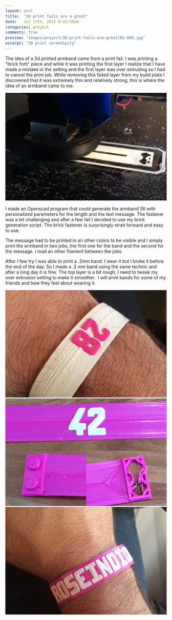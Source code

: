 ```yaml
---
layout: post
title:  "3d print fails are a great"
date: 	Jul 17th, 2015 9:42:59am
categories: project
comments: true
preview: "images/project/3D-print-fails-are-great/01-800.jpg"
excerpt: "3D print serendipity"
---
```




The idea of a 3d printed armband came from a print fail. I was printing a "brick font" piece and while it was printing the first layer I realize that I have made a mistake in the setting and the first layer was over extruding so I had to cancel the print job. While removing this failed layer from my build plate I discovered that it was extremely thin and relatively strong, this is where the idea of an armband came to me. 

![3D print fail](/images/project/3D-print-fails-are-great/02.jpg)

I made an Openscad program that could generate the armband Stl with personalized parameters for the length and the text message. The fastener was a bit challenging and after a few fail I decided to use my brick generation script. The brick fastener is surprisingly strait forward and easy to use.  

The message had to be printed in an other colors to be visible and I simply print the armband in two jobs, the first one for the band and the second for the message. I load an other filament between the jobs. 

After I few try I was able to print a .2mm band. I wear it but I broke it before the end of the day. So I made a .3 mm band using the same technic and after a long day it is fine. 
The top layer is a bit rough, I need to tweak my over extrusion setting to make it smoother. 
I will print bands for some of my friends and how they feel about wearing it.


![3D print fail](/images/project/3D-print-fails-are-great/03.jpg)
![3D print fail](/images/project/3D-print-fails-are-great/04.jpg)
![3D print fail](/images/project/3D-print-fails-are-great/05.jpg)
